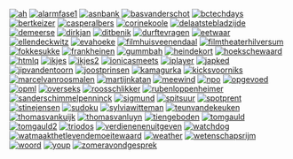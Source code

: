 [![ah](https://github.com/jhoek/kibitzr/actions/workflows/ah.yml/badge.svg)](https://github.com/jhoek/kibitzr/actions/workflows/ah.yml)
[![alarmfase1](https://github.com/jhoek/kibitzr/actions/workflows/alarmfase1.yml/badge.svg)](https://github.com/jhoek/kibitzr/actions/workflows/alarmfase1.yml)
[![asnbank](https://github.com/jhoek/kibitzr/actions/workflows/asnbank.yml/badge.svg)](https://github.com/jhoek/kibitzr/actions/workflows/asnbank.yml)
[![basvanderschot](https://github.com/jhoek/kibitzr/actions/workflows/basvanderschot.yml/badge.svg)](https://github.com/jhoek/kibitzr/actions/workflows/basvanderschot.yml)
[![bctechdays](https://github.com/jhoek/kibitzr/actions/workflows/bctechdays.yml/badge.svg)](https://github.com/jhoek/kibitzr/actions/workflows/bctechdays.yml)
[![bertkeizer](https://github.com/jhoek/kibitzr/actions/workflows/bertkeizer.yml/badge.svg)](https://github.com/jhoek/kibitzr/actions/workflows/bertkeizer.yml)
[![casperalbers](https://github.com/jhoek/kibitzr/actions/workflows/casperalbers.yml/badge.svg)](https://github.com/jhoek/kibitzr/actions/workflows/casperalbers.yml)
[![corinekoole](https://github.com/jhoek/kibitzr/actions/workflows/corinekoole.yml/badge.svg)](https://github.com/jhoek/kibitzr/actions/workflows/corinekoole.yml)
[![delaatstebladzijde](https://github.com/jhoek/kibitzr/actions/workflows/delaatstebladzijde.yml/badge.svg)](https://github.com/jhoek/kibitzr/actions/workflows/delaatstebladzijde.yml)
[![demeerse](https://github.com/jhoek/kibitzr/actions/workflows/demeerse.yml/badge.svg)](https://github.com/jhoek/kibitzr/actions/workflows/demeerse.yml)
[![dirkjan](https://github.com/jhoek/kibitzr/actions/workflows/dirkjan.yml/badge.svg)](https://github.com/jhoek/kibitzr/actions/workflows/dirkjan.yml)
[![ditbenik](https://github.com/jhoek/kibitzr/actions/workflows/ditbenik.yml/badge.svg)](https://github.com/jhoek/kibitzr/actions/workflows/ditbenik.yml)
[![durftevragen](https://github.com/jhoek/kibitzr/actions/workflows/durftevragen.yml/badge.svg)](https://github.com/jhoek/kibitzr/actions/workflows/durftevragen.yml)
[![eetwaar](https://github.com/jhoek/kibitzr/actions/workflows/eetwaar.yml/badge.svg)](https://github.com/jhoek/kibitzr/actions/workflows/eetwaar.yml)
[![ellendeckwitz](https://github.com/jhoek/kibitzr/actions/workflows/ellendeckwitz.yml/badge.svg)](https://github.com/jhoek/kibitzr/actions/workflows/ellendeckwitz.yml)
[![evahoeke](https://github.com/jhoek/kibitzr/actions/workflows/evahoeke.yml/badge.svg)](https://github.com/jhoek/kibitzr/actions/workflows/evahoeke.yml)
[![filmhuisveenendaal](https://github.com/jhoek/kibitzr/actions/workflows/filmhuisveenendaal.yml/badge.svg)](https://github.com/jhoek/kibitzr/actions/workflows/filmhuisveenendaal.yml)
[![filmtheaterhilversum](https://github.com/jhoek/kibitzr/actions/workflows/filmtheaterhilversum.yml/badge.svg)](https://github.com/jhoek/kibitzr/actions/workflows/filmtheaterhilversum.yml)
[![fokkesukke](https://github.com/jhoek/kibitzr/actions/workflows/fokkesukke.yml/badge.svg)](https://github.com/jhoek/kibitzr/actions/workflows/fokkesukke.yml)
[![frankheinen](https://github.com/jhoek/kibitzr/actions/workflows/frankheinen.yml/badge.svg)](https://github.com/jhoek/kibitzr/actions/workflows/frankheinen.yml)
[![gummbah](https://github.com/jhoek/kibitzr/actions/workflows/gummbah.yml/badge.svg)](https://github.com/jhoek/kibitzr/actions/workflows/gummbah.yml)
[![heindekort](https://github.com/jhoek/kibitzr/actions/workflows/heindekort.yml/badge.svg)](https://github.com/jhoek/kibitzr/actions/workflows/heindekort.yml)
[![hoekschewaard](https://github.com/jhoek/kibitzr/actions/workflows/hoekschewaard.yml/badge.svg)](https://github.com/jhoek/kibitzr/actions/workflows/hoekschewaard.yml)
[![htmlq](https://github.com/jhoek/kibitzr/actions/workflows/htmlq.yml/badge.svg)](https://github.com/jhoek/kibitzr/actions/workflows/htmlq.yml)
[![ikjes](https://github.com/jhoek/kibitzr/actions/workflows/ikjes.yml/badge.svg)](https://github.com/jhoek/kibitzr/actions/workflows/ikjes.yml)
[![ikjes2](https://github.com/jhoek/kibitzr/actions/workflows/ikjes2.yml/badge.svg)](https://github.com/jhoek/kibitzr/actions/workflows/ikjes2.yml)
[![ionicasmeets](https://github.com/jhoek/kibitzr/actions/workflows/ionicasmeets.yml/badge.svg)](https://github.com/jhoek/kibitzr/actions/workflows/ionicasmeets.yml)
[![iplayer](https://github.com/jhoek/kibitzr/actions/workflows/iplayer.yml/badge.svg)](https://github.com/jhoek/kibitzr/actions/workflows/iplayer.yml)
[![japked](https://github.com/jhoek/kibitzr/actions/workflows/japked.yml/badge.svg)](https://github.com/jhoek/kibitzr/actions/workflows/japked.yml)
[![jipvandentoorn](https://github.com/jhoek/kibitzr/actions/workflows/jipvandentoorn.yml/badge.svg)](https://github.com/jhoek/kibitzr/actions/workflows/jipvandentoorn.yml)
[![joostprinsen](https://github.com/jhoek/kibitzr/actions/workflows/joostprinsen.yml/badge.svg)](https://github.com/jhoek/kibitzr/actions/workflows/joostprinsen.yml)
[![kamagurka](https://github.com/jhoek/kibitzr/actions/workflows/kamagurka.yml/badge.svg)](https://github.com/jhoek/kibitzr/actions/workflows/kamagurka.yml)
[![kicksvoorniks](https://github.com/jhoek/kibitzr/actions/workflows/kicksvoorniks.yml/badge.svg)](https://github.com/jhoek/kibitzr/actions/workflows/kicksvoorniks.yml)
[![marcelvanroosmalen](https://github.com/jhoek/kibitzr/actions/workflows/marcelvanroosmalen.yml/badge.svg)](https://github.com/jhoek/kibitzr/actions/workflows/marcelvanroosmalen.yml)
[![martijnkatan](https://github.com/jhoek/kibitzr/actions/workflows/martijnkatan.yml/badge.svg)](https://github.com/jhoek/kibitzr/actions/workflows/martijnkatan.yml)
[![meewind](https://github.com/jhoek/kibitzr/actions/workflows/meewind.yml/badge.svg)](https://github.com/jhoek/kibitzr/actions/workflows/meewind.yml)
[![npo](https://github.com/jhoek/kibitzr/actions/workflows/npo.yml/badge.svg)](https://github.com/jhoek/kibitzr/actions/workflows/npo.yml)
[![opgevoed](https://github.com/jhoek/kibitzr/actions/workflows/opgevoed.yml/badge.svg)](https://github.com/jhoek/kibitzr/actions/workflows/opgevoed.yml)
[![opml](https://github.com/jhoek/kibitzr/actions/workflows/opml.yml/badge.svg)](https://github.com/jhoek/kibitzr/actions/workflows/opml.yml)
[![overseks](https://github.com/jhoek/kibitzr/actions/workflows/overseks.yml/badge.svg)](https://github.com/jhoek/kibitzr/actions/workflows/overseks.yml)
[![roosschlikker](https://github.com/jhoek/kibitzr/actions/workflows/roosschlikker.yml/badge.svg)](https://github.com/jhoek/kibitzr/actions/workflows/roosschlikker.yml)
[![rubenloppenheimer](https://github.com/jhoek/kibitzr/actions/workflows/rubenloppenheimer.yml/badge.svg)](https://github.com/jhoek/kibitzr/actions/workflows/rubenloppenheimer.yml)
[![sanderschimmelpenninck](https://github.com/jhoek/kibitzr/actions/workflows/sanderschimmelpenninck.yml/badge.svg)](https://github.com/jhoek/kibitzr/actions/workflows/sanderschimmelpenninck.yml)
[![sigmund](https://github.com/jhoek/kibitzr/actions/workflows/sigmund.yml/badge.svg)](https://github.com/jhoek/kibitzr/actions/workflows/sigmund.yml)
[![spitsuur](https://github.com/jhoek/kibitzr/actions/workflows/spitsuur.yml/badge.svg)](https://github.com/jhoek/kibitzr/actions/workflows/spitsuur.yml)
[![spotprent](https://github.com/jhoek/kibitzr/actions/workflows/spotprent.yml/badge.svg)](https://github.com/jhoek/kibitzr/actions/workflows/spotprent.yml)
[![stinejensen](https://github.com/jhoek/kibitzr/actions/workflows/stinejensen.yml/badge.svg)](https://github.com/jhoek/kibitzr/actions/workflows/stinejensen.yml)
[![sudoku](https://github.com/jhoek/kibitzr/actions/workflows/sudoku.yml/badge.svg)](https://github.com/jhoek/kibitzr/actions/workflows/sudoku.yml)
[![sylviawitteman](https://github.com/jhoek/kibitzr/actions/workflows/sylviawitteman.yml/badge.svg)](https://github.com/jhoek/kibitzr/actions/workflows/sylviawitteman.yml)
[![teunvandekeuken](https://github.com/jhoek/kibitzr/actions/workflows/teunvandekeuken.yml/badge.svg)](https://github.com/jhoek/kibitzr/actions/workflows/teunvandekeuken.yml)
[![thomasvankuijk](https://github.com/jhoek/kibitzr/actions/workflows/thomasvankuijk.yml/badge.svg)](https://github.com/jhoek/kibitzr/actions/workflows/thomasvankuijk.yml)
[![thomasvanluyn](https://github.com/jhoek/kibitzr/actions/workflows/thomasvanluyn.yml/badge.svg)](https://github.com/jhoek/kibitzr/actions/workflows/thomasvanluyn.yml)
[![tiengeboden](https://github.com/jhoek/kibitzr/actions/workflows/tiengeboden.yml/badge.svg)](https://github.com/jhoek/kibitzr/actions/workflows/tiengeboden.yml)
[![tomgauld](https://github.com/jhoek/kibitzr/actions/workflows/tomgauld.yml/badge.svg)](https://github.com/jhoek/kibitzr/actions/workflows/tomgauld.yml)
[![tomgauld2](https://github.com/jhoek/kibitzr/actions/workflows/tomgauld2.yml/badge.svg)](https://github.com/jhoek/kibitzr/actions/workflows/tomgauld2.yml)
[![triodos](https://github.com/jhoek/kibitzr/actions/workflows/triodos.yml/badge.svg)](https://github.com/jhoek/kibitzr/actions/workflows/triodos.yml)
[![verdienenenuitgeven](https://github.com/jhoek/kibitzr/actions/workflows/verdienenenuitgeven.yml/badge.svg)](https://github.com/jhoek/kibitzr/actions/workflows/verdienenenuitgeven.yml)
[![watchdog](https://github.com/jhoek/kibitzr/actions/workflows/watchdog.yml/badge.svg)](https://github.com/jhoek/kibitzr/actions/workflows/watchdog.yml)
[![watmaakthetlevendemoeitewaard](https://github.com/jhoek/kibitzr/actions/workflows/watmaakthetlevendemoeitewaard.yml/badge.svg)](https://github.com/jhoek/kibitzr/actions/workflows/watmaakthetlevendemoeitewaard.yml)
[![weather](https://github.com/jhoek/kibitzr/actions/workflows/weather.yml/badge.svg)](https://github.com/jhoek/kibitzr/actions/workflows/weather.yml)
[![wetenschapsrijm](https://github.com/jhoek/kibitzr/actions/workflows/wetenschapsrijm.yml/badge.svg)](https://github.com/jhoek/kibitzr/actions/workflows/wetenschapsrijm.yml)
[![woord](https://github.com/jhoek/kibitzr/actions/workflows/woord.yml/badge.svg)](https://github.com/jhoek/kibitzr/actions/workflows/woord.yml)
[![youp](https://github.com/jhoek/kibitzr/actions/workflows/youp.yml/badge.svg)](https://github.com/jhoek/kibitzr/actions/workflows/youp.yml)
[![zomeravondgesprek](https://github.com/jhoek/kibitzr/actions/workflows/zomeravondgesprek.yml/badge.svg)](https://github.com/jhoek/kibitzr/actions/workflows/zomeravondgesprek.yml)
